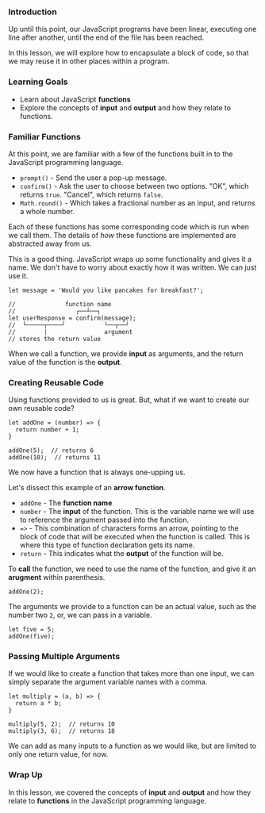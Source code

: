 ### Introduction

Up until this point, our JavaScript programs have been linear, executing one
line after another, until the end of the file has been reached.

In this lesson, we will explore how to encapsulate a block of code, so that we
may reuse it in other places within a program.


### Learning Goals

* Learn about JavaScript **functions**
* Explore the concepts of **input** and **output** and how they relate to functions.


### Familiar Functions

At this point, we are familiar with a few of the functions built in to the
JavaScript programming language.

* `prompt()` - Send the user a pop-up message.
* `confirm()` - Ask the user to choose between two options. "OK", which returns
  `true`. "Cancel", which returns `false`.
* `Math.round()` - Which takes a fractional number as an input, and returns a
  whole number.

Each of these functions has some corresponding code which is run when we call
them. The details of _how_ these functions are implemented are abstracted away
from us.

This is a good thing. JavaScript wraps up some functionality and gives it a name.
We don't have to worry about exactly how it was written. We can just use it.

```no-highlight
let message = 'Would you like pancakes for breakfast?';

//              function name
//                 ┌──┴──┐
let userResponse = confirm(message);
//  └─────┬────┘           └──┬──┘
//        |                argument
// stores the return value
```

When we call a function, we provide **input** as arguments, and the return
value of the function is the **output**.


### Creating Reusable Code

Using functions provided to us is great. But, what if we want to create our
own reusable code?

```no-highlight
let addOne = (number) => {
  return number + 1;
}

addOne(5);  // returns 6
addOne(10);  // returns 11
```

We now have a function that is always one-upping us.

Let's dissect this example of an **arrow function**.

* `addOne` - The **function name**
* `number` - The **input** of the function. This is the variable name we will
  use to reference the argument passed into the function.
* `=>` - This combination of characters forms an arrow, pointing to the block
  of code that will be executed when the function is called. This is where
  this type of function declaration gets its name.
* `return` - This indicates what the **output** of the function will be.

To **call** the function, we need to use the name of the function, and give it
an **arugment** within parenthesis.

```no-highlight
addOne(2);
```

The arguments we provide to a function can be an actual value, such as the number
two `2`, or, we can pass in a variable.

```no-highlight
let five = 5;
addOne(five);
```

### Passing Multiple Arguments

If we would like to create a function that takes more than one input, we can
simply separate the argument variable names with a comma.

```no-highlight
let multiply = (a, b) => {
  return a * b;
}

multiply(5, 2);  // returns 10
multiply(3, 6);  // returns 18
```

We can add as many inputs to a function as we would like, but are limited to
only one return value, for now.


### Wrap Up

In this lesson, we covered the concepts of **input** and **output** and how
they relate to **functions** in the JavaScript programming language.
